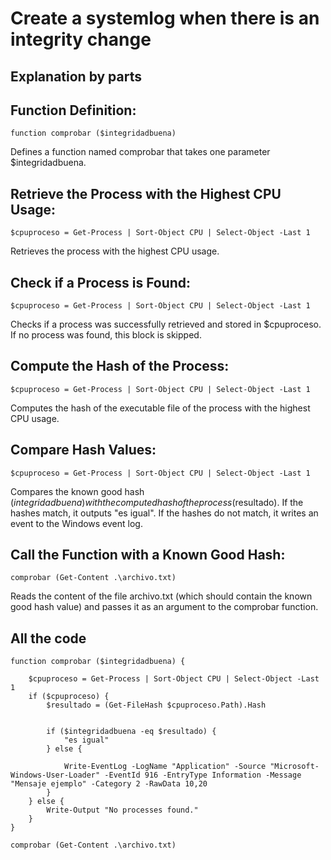 # Create a systemlog when there is an integrity change

## Explanation by parts

## Function Definition:
```
function comprobar ($integridadbuena)
```
Defines a function named comprobar that takes one parameter $integridadbuena.

## Retrieve the Process with the Highest CPU Usage:
```
$cpuproceso = Get-Process | Sort-Object CPU | Select-Object -Last 1
```
Retrieves the process with the highest CPU usage.

## Check if a Process is Found:
```
$cpuproceso = Get-Process | Sort-Object CPU | Select-Object -Last 1
```
Checks if a process was successfully retrieved and stored in $cpuproceso. If no process was found, this block is skipped.

## Compute the Hash of the Process:
```
$cpuproceso = Get-Process | Sort-Object CPU | Select-Object -Last 1
```
Computes the hash of the executable file of the process with the highest CPU usage.

## Compare Hash Values:
```
$cpuproceso = Get-Process | Sort-Object CPU | Select-Object -Last 1
```
Compares the known good hash ($integridadbuena) with the computed hash of the process ($resultado). 
If the hashes match, it outputs "es igual".
If the hashes do not match, it writes an event to the Windows event log.

## Call the Function with a Known Good Hash:
```
comprobar (Get-Content .\archivo.txt)
```
Reads the content of the file archivo.txt (which should contain the known good hash value) and passes it as an argument to the comprobar function.

## All the code
```
function comprobar ($integridadbuena) {
    
    $cpuproceso = Get-Process | Sort-Object CPU | Select-Object -Last 1
    if ($cpuproceso) {
        $resultado = (Get-FileHash $cpuproceso.Path).Hash

        
        if ($integridadbuena -eq $resultado) {
            "es igual"
        } else {
            
            Write-EventLog -LogName "Application" -Source "Microsoft-Windows-User-Loader" -EventId 916 -EntryType Information -Message "Mensaje ejemplo" -Category 2 -RawData 10,20
        }
    } else {
        Write-Output "No processes found."
    }
}

comprobar (Get-Content .\archivo.txt)
```